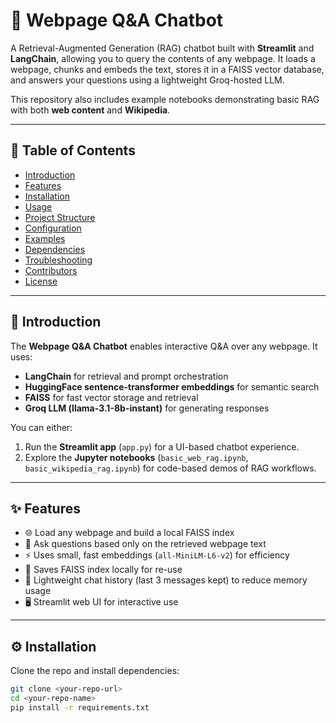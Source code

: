 # 🤖 Webpage Q&A Chatbot  

A Retrieval-Augmented Generation (RAG) chatbot built with **Streamlit** and **LangChain**, allowing you to query the contents of any webpage. It loads a webpage, chunks and embeds the text, stores it in a FAISS vector database, and answers your questions using a lightweight Groq-hosted LLM.  

This repository also includes example notebooks demonstrating basic RAG with both **web content** and **Wikipedia**.  

---

## 📑 Table of Contents
- [Introduction](#introduction)  
- [Features](#features)  
- [Installation](#installation)  
- [Usage](#usage)  
- [Project Structure](#project-structure)  
- [Configuration](#configuration)  
- [Examples](#examples)  
- [Dependencies](#dependencies)  
- [Troubleshooting](#troubleshooting)  
- [Contributors](#contributors)  
- [License](#license)  

---

## 📝 Introduction  

The **Webpage Q&A Chatbot** enables interactive Q&A over any webpage. It uses:  
- **LangChain** for retrieval and prompt orchestration  
- **HuggingFace sentence-transformer embeddings** for semantic search  
- **FAISS** for fast vector storage and retrieval  
- **Groq LLM (llama-3.1-8b-instant)** for generating responses  

You can either:  
1. Run the **Streamlit app** (`app.py`) for a UI-based chatbot experience.  
2. Explore the **Jupyter notebooks** (`basic_web_rag.ipynb`, `basic_wikipedia_rag.ipynb`) for code-based demos of RAG workflows.  

---

## ✨ Features  

- 🌐 Load any webpage and build a local FAISS index  
- 🔎 Ask questions based only on the retrieved webpage text  
- ⚡ Uses small, fast embeddings (`all-MiniLM-L6-v2`) for efficiency  
- 💾 Saves FAISS index locally for re-use  
- 🧠 Lightweight chat history (last 3 messages kept) to reduce memory usage  
- 🖥️ Streamlit web UI for interactive use  

---

## ⚙️ Installation  

Clone the repo and install dependencies:  

```bash
git clone <your-repo-url>
cd <your-repo-name>
pip install -r requirements.txt

